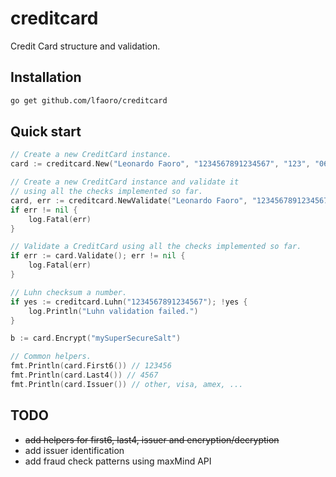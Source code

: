 # creditcard
Credit Card structure and validation.

## Installation
```bash
go get github.com/lfaoro/creditcard
```

## Quick start
```go
// Create a new CreditCard instance.
card := creditcard.New("Leonardo Faoro", "1234567891234567", "123", "06/2019")

// Create a new CreditCard instance and validate it
// using all the checks implemented so far.
card, err := creditcard.NewValidate("Leonardo Faoro", "1234567891234567", "123", "06/2019")
if err != nil {
    log.Fatal(err)
}

// Validate a CreditCard using all the checks implemented so far.
if err := card.Validate(); err != nil {
    log.Fatal(err)
}

// Luhn checksum a number.
if yes := creditcard.Luhn("1234567891234567"); !yes {
    log.Println("Luhn validation failed.")
}

b := card.Encrypt("mySuperSecureSalt")

// Common helpers.
fmt.Println(card.First6()) // 123456
fmt.Println(card.Last4()) // 4567
fmt.Println(card.Issuer()) // other, visa, amex, ...
```

## TODO
- ~~add helpers for first6, last4, issuer and encryption/decryption~~
- add issuer identification
- add fraud check patterns using maxMind API
